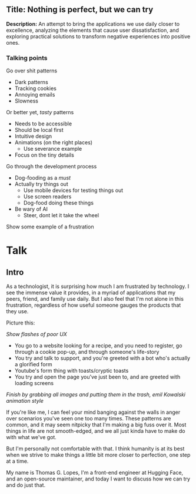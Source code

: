 ## Title: Nothing is perfect, but we can try

**Description:** An attempt to bring the applications we use daily closer to excellence, analyzing the elements that cause user dissatisfaction, and exploring practical solutions to transform negative experiences into positive ones.

### Talking points

Go over shit patterns

- Dark patterns
- Tracking cookies
- Annoying emails
- Slowness

Or better yet, _tasty_ patterns

- Needs to be accessible
- Should be local first
- Intuitive design
- Animations (on the right places)
  - Use severance example
- Focus on the tiny details

Go through the development process

- Dog-fooding as a _must_
- Actually try things out
  - Use mobile devices for testing things out
  - Use screen readers
  - Dog-food doing these things
- Be wary of AI
  - Steer, dont let it take the wheel

Show some example of a frustration

# Talk

## Intro

As a technologist, it is surprising how much I am frustrated by technology. I see the immense value it provides, in a myriad of applications that my peers, friend, and family use daily. But I also feel that I'm not alone in this frustration, regardless of how useful someone gauges the products that they use.

Picture this:

_Show flashes of poor UX_

- You go to a website looking for a recipe, and you need to register, go through a cookie pop-up, and through someone's life-story
- You try and talk to support, and you're greeted with a bot who's actually a glorified form
- Youtube's form thing with toasts/cryptic toasts
- You try and open the page you've just been to, and are greeted with loading screens

_Finish by grabbing all images and putting them in the trash, emil Kowalski animation style_

If you're like me, I can feel your mind banging against the walls in anger over scenarios you've seen one too many times. These patterns are common, and it may seem nitpicky that I'm making a big fuss over it. Most things in life are not smooth-edged, and we all just kinda have to make do with what we've got.

But I'm personally not comfortable with that. I think humanity is at its best when we strive to make things a little bit more closer to perfection, one step at a time.

My name is Thomas G. Lopes, I'm a front-end engineer at Hugging Face, and an open-source maintainer, and today I want to discuss how we can try and do just that.
